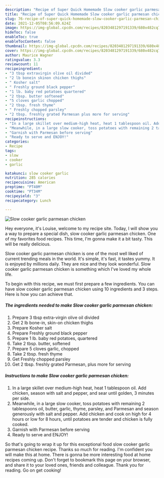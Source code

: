 ```yaml
---
description: "Recipe of Super Quick Homemade Slow cooker garlic parmesan chicken"
title: "Recipe of Super Quick Homemade Slow cooker garlic parmesan chicken"
slug: 76-recipe-of-super-quick-homemade-slow-cooker-garlic-parmesan-chicken
date: 2021-12-05T08:56:09.624Z
image: https://img-global.cpcdn.com/recipes/8203481297191339/680x482cq70/slow-cooker-garlic-parmesan-chicken-recipe-main-photo.jpg
hideToc: false
enableToc: true
enableTocContent: false
thumbnail: https://img-global.cpcdn.com/recipes/8203481297191339/680x482cq70/slow-cooker-garlic-parmesan-chicken-recipe-main-photo.jpg
cover: https://img-global.cpcdn.com/recipes/8203481297191339/680x482cq70/slow-cooker-garlic-parmesan-chicken-recipe-main-photo.jpg
author: Maurice Wagner
ratingvalue: 3.3
reviewcount: 11
recipeingredient:
- "3 tbsp extravirgin olive oil divided"
- "2 lb bonein skinon chicken thighs"
- " Kosher salt"
- " Freshly ground black pepper"
- "1 lb. baby red potatoes quartered"
- "2 tbsp. butter softened"
- "5 cloves garlic chopped"
- "2 tbsp. fresh thyme"
- " Freshly chopped parsley"
- "2 tbsp. freshly grated Parmesan plus more for serving"
recipeinstructions:
- "In a large skillet over medium-high heat, heat 1 tablespoon oil. Add chicken, season with salt and pepper, and sear until golden, 3 minutes per side."
- "Meanwhile, in a large slow cooker, toss potatoes with remaining 2 tablespoons oil, butter, garlic, thyme, parsley, and Parmesan and season generously with salt and pepper. Add chicken and cook on high for 4 hours or low for 8 hours, until potatoes are tender and chicken is fully cooked."
- "Garnish with Parmesan before serving"
- "Ready to serve and ENJOY!"
categories:
- Recipe
tags:
- slow
- cooker
- garlic

katakunci: slow cooker garlic 
nutrition: 285 calories
recipecuisine: American
preptime: "PT40M"
cooktime: "PT34M"
recipeyield: "3"
recipecategory: Lunch

---
```



![Slow cooker garlic parmesan chicken](https://img-global.cpcdn.com/recipes/8203481297191339/680x482cq70/slow-cooker-garlic-parmesan-chicken-recipe-main-photo.jpg)

Hey everyone, it's Louise, welcome to my recipe site. Today, I will show you a way to prepare a special dish, slow cooker garlic parmesan chicken. One of my favorites food recipes. This time, I'm gonna make it a bit tasty. This will be really delicious.

Slow cooker garlic parmesan chicken is one of the most well liked of current trending meals in the world. It's simple, it's fast, it tastes yummy. It is enjoyed by millions daily. They are nice and they look wonderful. Slow cooker garlic parmesan chicken is something which I've loved my whole life.




To begin with this recipe, we must first prepare a few ingredients. You can have slow cooker garlic parmesan chicken using 10 ingredients and 3 steps. Here is how you can achieve that.

<!--inarticleads1-->

##### The ingredients needed to make Slow cooker garlic parmesan chicken:

1. Prepare 3 tbsp extra-virgin olive oil divided
1. Get 2 lb bone-in, skin-on chicken thighs
1. Prepare  Kosher salt
1. Prepare  Freshly ground black pepper
1. Prepare 1 lb. baby red potatoes, quartered
1. Take 2 tbsp. butter, softened
1. Prepare 5 cloves garlic, chopped
1. Take 2 tbsp. fresh thyme
1. Get  Freshly chopped parsley
1. Get 2 tbsp. freshly grated Parmesan, plus more for serving




<!--inarticleads2-->

##### Instructions to make Slow cooker garlic parmesan chicken:

1. In a large skillet over medium-high heat, heat 1 tablespoon oil. Add chicken, season with salt and pepper, and sear until golden, 3 minutes per side.
1. Meanwhile, in a large slow cooker, toss potatoes with remaining 2 tablespoons oil, butter, garlic, thyme, parsley, and Parmesan and season generously with salt and pepper. Add chicken and cook on high for 4 hours or low for 8 hours, until potatoes are tender and chicken is fully cooked.
1. Garnish with Parmesan before serving
1. Ready to serve and ENJOY!



So that's going to wrap it up for this exceptional food slow cooker garlic parmesan chicken recipe. Thanks so much for reading. I'm confident you will make this at home. There is gonna be more interesting food at home recipes coming up. Don't forget to bookmark this page on your browser, and share it to your loved ones, friends and colleague. Thank you for reading. Go on get cooking!
